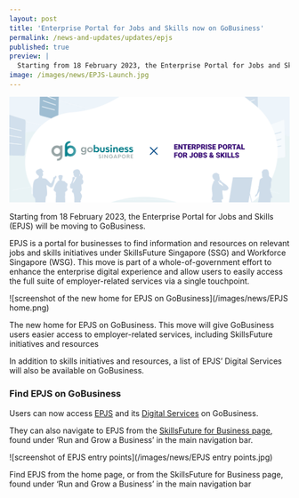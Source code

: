 ```yaml
---
layout: post
title: 'Enterprise Portal for Jobs and Skills now on GoBusiness'
permalink: /news-and-updates/updates/epjs
published: true
preview: |
  Starting from 18 February 2023, the Enterprise Portal for Jobs and Skills (EPJS) will be moving to GoBusiness.
image: /images/news/EPJS-Launch.jpg
---
```


![Graphic showing the logos for GoBusiness Singapore and Enterprise Portal for Jobs and Skills](/images/news/EPJS-Launch.jpg)

Starting from 18 February 2023, the Enterprise Portal for Jobs and Skills (EPJS) will be moving to GoBusiness.

EPJS is a portal for businesses to find information and resources on relevant jobs and skills initiatives under SkillsFuture Singapore (SSG) and Workforce Singapore (WSG). This move is part of a whole-of-government effort to enhance the enterprise digital experience and allow users to easily access the full suite of employer-related services via a single touchpoint.

![screenshot of the new home for EPJS on GoBusiness](/images/news/EPJS home.png)
<figcaption>The new home for EPJS on GoBusiness. This move will give GoBusiness users easier access to employer-related services, including SkillsFuture initiatives and resources</figcaption>

In addition to skills initiatives and resources, a list of EPJS’ Digital Services will also be available on GoBusiness.

### Find EPJS on GoBusiness

Users can now access [EPJS](https://skillsfuture.gobusiness.gov.sg) and its [Digital Services](https://skillsfuture.gobusiness.gov.sg/e-services/) on GoBusiness. 

They can also navigate to EPJS from the [SkillsFuture for Business page](https://skillsfuture.gobusiness.gov.sg), found under ‘Run and Grow a Business’ in the main navigation bar.

![screenshot of EPJS entry points](/images/news/EPJS entry points.jpg)
<figcaption>Find EPJS from the home page, or from the SkillsFuture for Business page, found under ‘Run and Grow a Business’ in the main navigation bar</figcaption>

<script src="/jquery/jquery.min.js"></script>
<script src="/jquery/bp-menu-new-tab.js"></script>
